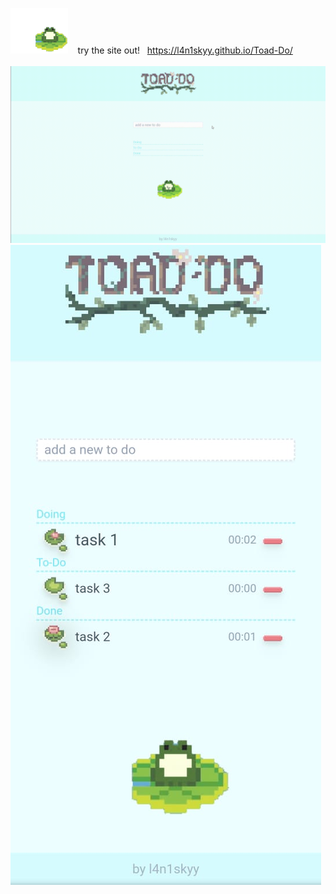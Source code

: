 <img width="91.8" height="72.675" src="./images/frog.gif"> &nbsp;&nbsp; try the site out! &nbsp; https://l4n1skyy.github.io/Toad-Do/
<br>
<br>
<img src="./images/playthrough.gif">
<img src="./images/mobile.jpg">

